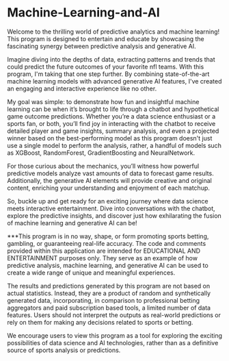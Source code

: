 # Machine-Learning-and-AI
Welcome to the thrilling world of predictive analytics and machine learning! This program is designed to entertain and educate by showcasing the fascinating synergy between predictive analysis and generative AI.

Imagine diving into the depths of data, extracting patterns and trends that could predict the future outcomes of your favorite nfl teams. With this program, I'm taking that one step further. By combining state-of-the-art machine learning models with advanced generative AI features, I've created an engaging and interactive experience like no other.

My goal was simple: to demonstrate how fun and insightful machine learning can be when it’s brought to life through a chatbot and hypothetical game outcome predictions. Whether you’re a data science enthusiast or a sports fan, or both, you’ll find joy in interacting with the chatbot to receive detailed player and game insights, summary analysis, and even a projected winner based on the best-performing model as this program doesn't just use a single model to perform the analysis, rather, a handful of models such as XGBoost, RandomForest, GradientBoosting and NeuralNetwork.

For those curious about the mechanics, you’ll witness how powerful predictive models analyze vast amounts of data to forecast game results. Additionally, the generative AI elements will provide creative and original content, enriching your understanding and enjoyment of each matchup.

So, buckle up and get ready for an exciting journey where data science meets interactive entertainment. Dive into conversations with the chatbot, explore the predictive insights, and discover just how exhilarating the fusion of machine learning and generative AI can be!

***This program is in no way, shape, or form promoting sports betting, gambling, or guaranteeing real-life accuracy. The code and comments provided within this application are intended for EDUCATIONAL AND ENTERTAINMENT purposes only. They serve as an example of how predictive analysis, machine learning, and generative AI can be used to create a wide range of unique and meaningful experiences.

The results and predictions generated by this program are not based on actual statistics. Instead, they are a product of random and synthetically generated data, incorporating, in comparison to professional betting aggregators and paid subscription based tools, a limited number of data features. Users should not interpret the outputs as real-world predictions or rely on them for making any decisions related to sports or betting.

We encourage users to view this program as a tool for exploring the exciting possibilities of data science and AI technologies, rather than as a definitive source of sports analysis or predictions.


